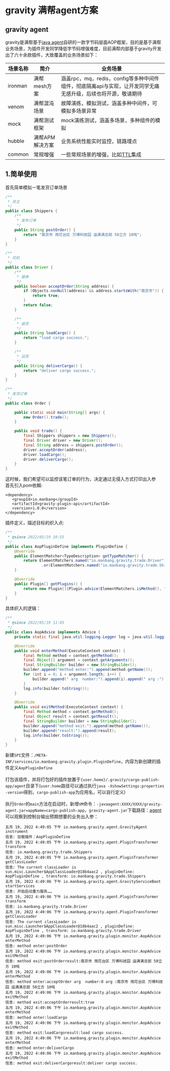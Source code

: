 # gravity 满帮agent方案

## gravity agent
gravity是满帮基于[java agent](https://docs.oracle.com/javase/8/docs/api/java/lang/instrument/package-summary.html#package.description)自研的一款字节码层面AOP框架，目的是基于满帮业务场景，为插件开发同学降低字节码增强难度，目前满帮内部基于gravity开发出了六十余款插件，大致覆盖的业务场景如下：

|场景名称|简介|业务场景|
|  ----  | ----  |----  |
| ironman | 满帮mesh方案 |涵盖rpc，mq，redis，config等多种中间件组件，彻底隔离api与实现，让开发同学无痛无感升级，后续也将开源，敬请期待 |
| venom   | 满帮混沌场景 |故障演练，模拟测试，涵盖多种中间件，可模拟多场景异常 |
| mock    | 满帮测试框架 |mock演练测试，涵盖多场景，多种组件的模拟 |
| hubble  | 满帮APM解决方案 |业务系统性能实时监控，链路埋点 |
| common  | 常规增强 |一些常规场景的增强，比如[TTL](https://github.com/alibaba/transmittable-thread-local)集成 |

## 1.简单使用
首先简单模拟一笔发货订单场景
```java
/**
 * 货主
 */
public class Shippers {
    /**
     * 发布订单
     */
    public String postOrder() {
        return "南京市 雨花台区 万博科技园 运满满总部 50立方 10吨";
    }
}

/**
 * 司机
 */
public class Driver {
    /**
     * 接单
     */
    public boolean acceptOrder(String address) {
        if (Objects.nonNull(address) && address.startsWith("南京市")) {
            return true;
        }
        return false;
    }

    /**
     * 装货
     */
    public String loadCargo() {
        return "load cargo success.";
    }

    /**
     * 运货
     */
    public String deliverCargo() {
        return "deliver cargo success.";
    }
}

/**
 * 发货订单
 */
public class Order {

    public static void main(String[] args) {
        new Order().trade();
    }

    public void trade() {
        final Shippers shippers = new Shippers();
        final Driver driver = new Driver();
        final String address = shippers.postOrder();
        driver.acceptOrder(address);
        driver.loadCargo();
        driver.deliverCargo();
    }
}
```

这时候，我们希望可以监控该笔订单的行为，决定通过无侵入方式打印出入参<br>
首先引入pom依賴:
```
<dependency>
   <groupId>io.manbang</groupId>
   <artifactId>gravity-plugin-api</artifactId>
   <version>1.0.0</version>
</dependency>
```
插件定义，描述目标的织入点:
```java
/**
 * @since 2022/05/19 10:55
 */
public class AopPluginDefine implements PluginDefine {
    @Override
    public ElementMatcher<TypeDescription> getTypeMatcher() {
        return ElementMatchers.named("io.manbang.gravity.trade.Driver")
                .or(ElementMatchers.named("io.manbang.gravity.trade.Shippers"));
    }

    @Override
    public Plugin[] getPlugins() {
        return new Plugin[]{Plugin.advice(ElementMatchers.isMethod(), "io.manbang.gravity.plugin.monitor.AopAdvice").withMethod()};
    }
}
```
具体织入的逻辑：
```java
/**
 * @since 2022/05/19 11:05
 */
public class AopAdvice implements Advice {
    private static final java.util.logging.Logger log = java.util.logging.Logger.getLogger(AopAdvice.class.getName());

    @Override
    public void enterMethod(ExecuteContext context) {
        final Method method = context.getMethod();
        final Object[] argument = context.getArguments();
        final StringBuilder builder = new StringBuilder();
        builder.append("method enter:").append(method.getName());
        for (int i = 0; i < argument.length; i++) {
            builder.append(" arg  number:").append(i).append(" arg :").append(argument[i]);
        }
        log.info(builder.toString());
    }

    @Override
    public void exitMethod(ExecuteContext context) {
        final Method method = context.getMethod();
        final Object result = context.getResult();
        final StringBuilder builder = new StringBuilder();
        builder.append("method exit:").append(method.getName());
        builder.append("result:").append(result);
        log.info(builder.toString());
    }
}
```
新建`SPI`文件：`/META-INF/services/io.manbang.gravity.plugin.PluginDefine`，内容为新创建的插件定义`AopPluginDefine` <br><br>
打包该插件，并将打包好的插件放置于`{user.home}/.gravity/cargo-publish-app/agent`目录下(`user.home`路径可以通过执行`java -XshowSettings:properties -version`得到，`cargo-publish-app`为应用名，可以自行定义)<br><br>
执行`Order`的`main`方法在启动时，新增`VM`命令：`-javaagent:XXXX/XXXX/gravity-agent.jar=appName=cargo-publish-app`，`gravity-agent.jar`下载路径：[agent](https://github.com/ymm-tech/gravity/blob/27c4399955cc0961c7c2538ea37bb3cdf93bc182/gravity-agent.jar)<br>
可以观察到控制台输出预期想要的业务出入参：
```
五月 19, 2022 4:49:05 下午 io.manbang.gravity.agent.GravityAgent instrument
信息: 加载插件：AopPluginDefine
五月 19, 2022 4:49:05 下午 io.manbang.gravity.agent.PluginTransformer transform
信息: io.manbang.gravity.trade.Shippers
五月 19, 2022 4:49:05 下午 io.manbang.gravity.agent.PluginTransformer getClassLoader
信息: The current classLoader is sun.misc.Launcher$AppClassLoader@18b4aac2 , pluginDefine: AopPluginDefine , transform: io.manbang.gravity.trade.Shippers
五月 19, 2022 4:49:06 下午 io.manbang.gravity.agent.GravityServiceBoot startServices
信息: 开始启动重力服务……
五月 19, 2022 4:49:06 下午 io.manbang.gravity.agent.PluginTransformer transform
信息: io.manbang.gravity.trade.Driver
五月 19, 2022 4:49:06 下午 io.manbang.gravity.agent.PluginTransformer getClassLoader
信息: The current classLoader is sun.misc.Launcher$AppClassLoader@18b4aac2 , pluginDefine: AopPluginDefine , transform: io.manbang.gravity.trade.Driver
五月 19, 2022 4:49:06 下午 io.manbang.gravity.plugin.monitor.AopAdvice enterMethod
信息: method enter:postOrder
五月 19, 2022 4:49:06 下午 io.manbang.gravity.plugin.monitor.AopAdvice exitMethod
信息: method exit:postOrderresult:南京市 雨花台区 万博科技园 运满满总部 50立方 10吨
五月 19, 2022 4:49:06 下午 io.manbang.gravity.plugin.monitor.AopAdvice enterMethod
信息: method enter:acceptOrder arg  number:0 arg :南京市 雨花台区 万博科技园 运满满总部 50立方 10吨
五月 19, 2022 4:49:06 下午 io.manbang.gravity.plugin.monitor.AopAdvice exitMethod
信息: method exit:acceptOrderresult:true
五月 19, 2022 4:49:06 下午 io.manbang.gravity.plugin.monitor.AopAdvice enterMethod
信息: method enter:loadCargo
五月 19, 2022 4:49:06 下午 io.manbang.gravity.plugin.monitor.AopAdvice exitMethod
信息: method exit:loadCargoresult:load cargo success.
五月 19, 2022 4:49:06 下午 io.manbang.gravity.plugin.monitor.AopAdvice enterMethod
信息: method enter:deliverCargo
五月 19, 2022 4:49:06 下午 io.manbang.gravity.plugin.monitor.AopAdvice exitMethod
信息: method exit:deliverCargoresult:deliver cargo success.
```

